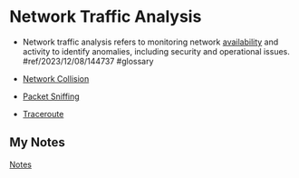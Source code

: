 # Network Traffic Analysis
- Network traffic analysis refers to monitoring network [availability](availability.md) and activity to identify anomalies, including security and operational issues. #ref/2023/12/08/144737 #glossary

- [Network Collision](network-collision.md)
- [Packet Sniffing](packet-sniffing.md)
- [Traceroute](traceroute.md)
## My Notes
[Notes](mynotes/network-traffic-analysis-notes.md)
